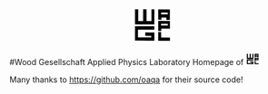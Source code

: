 <center><img src="./images/wgapl_logo.png" width=75></center>

#Wood Gesellschaft Applied Physics Laboratory
Homepage of <img src="./images/wgapl_logo.png" width=25>

Many thanks to https://github.com/oaqa for their source code!
